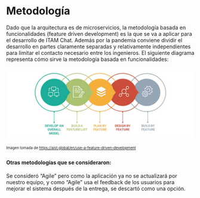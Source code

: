# Metodología
Dado que la arquitectura es de microservicios, la metodología basada en funcionalidades (feature driven development) es la que se va a aplicar para el desarrollo de ITAM Chat. Además por la pandemia conviene dividir el desarrollo en partes claramente separadas y relativamente independientes para limitar el contacto necesario entre los ingenieros.
El siguiente diagrama representa cómo sirve la metodología basada en funcionalidades:

![Diagrama de la Metodología basade en funcionalidades](diagMetFunc.jpg)

<sub><sup>Imagen tomada de https://aist.global/en/use-a-feature-driven-development</sup></sub>

#### Otras metodologías que se consideraron:
Se consideró “Agile” pero como la aplicación ya no se actualizará por nuestro equipo, y como “Agile” usa el feedback de los usuarios para mejorar el sistema después de la entrega, se descartó como una opción. 
